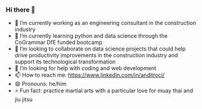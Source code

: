 ### Hi there 👋

- 🔭 I’m currently working as an engineering consultant in the construction industry
- 🌱 I’m currently learning python and data science through the CoGrammar DfE funded bootcamp
- 👯 I’m looking to collaborate on data science projects that could help drive productivity improvements in the construction industry and support its technological transformation
- 🤔 I’m looking for help with coding and web development 
- 📫 How to reach me: https://www.linkedin.com/in/anditroci/
- 😄 Pronouns: he/him
- ⚡ Fun fact: practice martial arts with a particular love for muay thai and jiu jitsu

